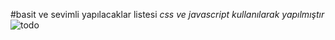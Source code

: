 #basit ve sevimli yapılacaklar listesi
_css ve javascript kullanılarak yapılmıştır_
![todo](https://user-images.githubusercontent.com/116838690/208433107-e140503f-3de2-4b67-9d9d-5383c67cc96b.jpg)
